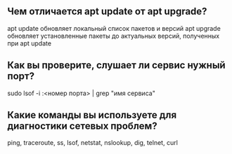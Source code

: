 ## Чем отличается apt update от apt upgrade?
apt update обновляет локальный список пакетов и версий
apt upgrade обновляет установленные пакеты до актуальных версий, полученных при apt update
## Как вы проверите, слушает ли сервис нужный порт?
sudo lsof -i :<номер порта> | grep "имя сервиса" 
## Какие команды вы используете для диагностики сетевых проблем?
ping, traceroute, ss, lsof, netstat, nslookup, dig, telnet, curl
